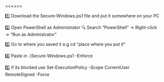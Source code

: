 <<<<OVERALL WINDOWS TWEAKS>>>>


1️⃣ Download the Secure-Windows.ps1 file and put it somewhere on your PC

2️⃣ Open PowerShell as Administrator 🔍 Search “PowerShell” → Right-click → “Run as Administrator” 

3️⃣ Go to where you saved it e.g cd "place where you put it" 

4️⃣ Paste in .\Secure-Windows.ps1 -Enforce 

5️⃣ if its blocked use Set-ExecutionPolicy -Scope CurrentUser RemoteSigned -Force
